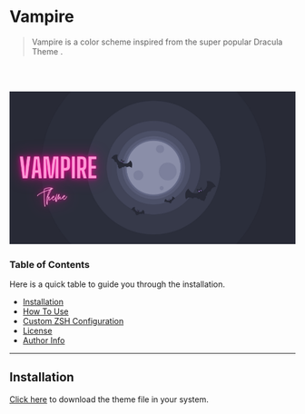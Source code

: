 # Vampire 
> Vampire is a color scheme inspired from the super popular Dracula Theme . 
<br>
<br/>

![Project Banner](./Images/Banner.png)

### Table of Contents
Here is a quick table to guide you through the installation.

- [Installation](#Installation)
- [How To Use](#How-To-Use)
- [Custom ZSH Configuration](#Custom-ZSH-Configuration)
- [License](#license)
- [Author Info](#author-info)

---




## Installation
<p>
  
[Click here](https://github.com/BiswasJishnu/Vampire-Terminal-Theme/releases/download/v0.1/Vampire.json) to download the theme file in your system.

<p/>
